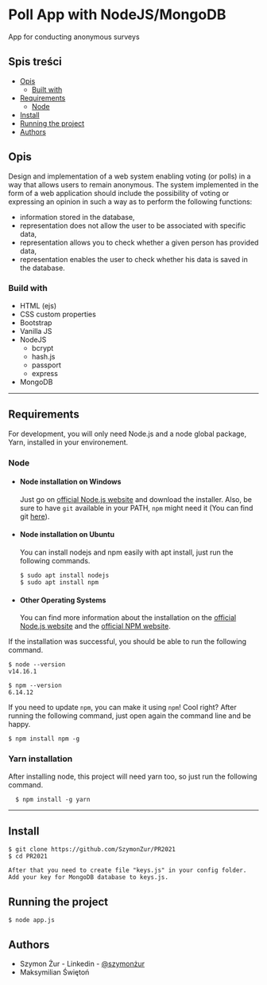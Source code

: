 # Poll App with NodeJS/MongoDB

App for conducting anonymous surveys

## Spis treści

- [Opis](#opis)
  - [Built with](#build-with)
- [Requirements](#requirements)
  - [Node](#node)
- [Install](#install)
- [Running the project ](#running-the-project)
- [Authors ](#authors)

## Opis

Design and implementation of a web system enabling voting (or polls) in a way that allows users to remain anonymous. The system implemented in the form of a web application should include the possibility of voting or expressing an opinion in such a way as to perform the following functions:

* information stored in the database,
* representation does not allow the user to be associated with specific data,
* representation allows you to check whether a given person has provided data,
* representation enables the user to check whether his data is saved in the database.

### Build with

- HTML (ejs)
- CSS custom properties
- Bootstrap
- Vanilla JS
- NodeJS
    * bcrypt
    * hash.js
    * passport
    * express
- MongoDB

---
## Requirements

For development, you will only need Node.js and a node global package, Yarn, installed in your environement.

### Node
- #### Node installation on Windows

  Just go on [official Node.js website](https://nodejs.org/) and download the installer.
Also, be sure to have `git` available in your PATH, `npm` might need it (You can find git [here](https://git-scm.com/)).

- #### Node installation on Ubuntu

  You can install nodejs and npm easily with apt install, just run the following commands.

      $ sudo apt install nodejs
      $ sudo apt install npm

- #### Other Operating Systems
  You can find more information about the installation on the [official Node.js website](https://nodejs.org/) and the [official NPM website](https://npmjs.org/).

If the installation was successful, you should be able to run the following command.

    $ node --version
    v14.16.1

    $ npm --version
    6.14.12

If you need to update `npm`, you can make it using `npm`! Cool right? After running the following command, just open again the command line and be happy.

    $ npm install npm -g

###
### Yarn installation
  After installing node, this project will need yarn too, so just run the following command.

      $ npm install -g yarn

---

## Install

    $ git clone https://github.com/SzymonZur/PR2021
    $ cd PR2021
    
    After that you need to create file "keys.js" in your config folder.
    Add your key for MongoDB database to keys.js.


## Running the project

    $ node app.js

## Authors

- Szymon Żur - Linkedin - [@szymonżur](https://www.linkedin.com/in/szymon%C5%BCur/)
- Maksymilian Świętoń